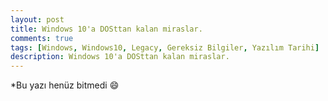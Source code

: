 ```yaml
---
layout: post
title: Windows 10'a DOSttan kalan miraslar.
comments: true
tags: [Windows, Windows10, Legacy, Gereksiz Bilgiler, Yazılım Tarihi]
description: Windows 10'a DOSttan kalan miraslar.
---
```


*Bu yazı henüz bitmedi 😄